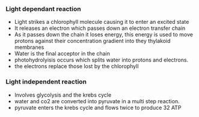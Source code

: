 ### Light dependant reaction
- Light strikes a chlorophyll molecule causing it to enter an excited state
- It releases an electron which passes down an electron transfer chain
- As it passes down the chain it loses energy, this energy is used to move protons against their concentration gradient into they thylakoid membranes
- Water is the final acceptor in the chain
- photohydrolyisis occurs which splits water into protons and electrons.
- the electrons replace those lost by the chlorophyll

### Light independent reaction
- Involves glycolysis and the krebs cycle
- water and co2 are converted into pyruvate in a multi step reaction.
- pyruvate enters the krebs cycle and flows twice to produce 32 ATP